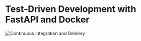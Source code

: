 # Test-Driven Development with FastAPI and Docker

![Continuous Integration and Delivery](https://github.com/tmcmilla/fastapi-tdd-docker/workflows/Continuous%20Integration%20and%20Delivery/badge.svg?branch=main)